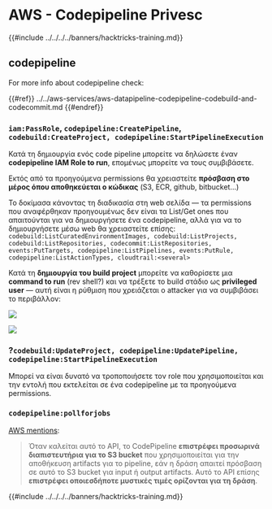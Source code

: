# AWS - Codepipeline Privesc

{{#include ../../../../banners/hacktricks-training.md}}

## codepipeline

For more info about codepipeline check:

{{#ref}}
../../aws-services/aws-datapipeline-codepipeline-codebuild-and-codecommit.md
{{#endref}}

### `iam:PassRole`, `codepipeline:CreatePipeline`, `codebuild:CreateProject, codepipeline:StartPipelineExecution`

Κατά τη δημιουργία ενός code pipeline μπορείτε να δηλώσετε έναν **codepipeline IAM Role to run**, επομένως μπορείτε να τους συμβιβάσετε.

Εκτός από τα προηγούμενα permissions θα χρειαστείτε **πρόσβαση στο μέρος όπου αποθηκεύεται ο κώδικας** (S3, ECR, github, bitbucket...)

Το δοκίμασα κάνοντας τη διαδικασία στη web σελίδα — τα permissions που αναφέρθηκαν προηγουμένως δεν είναι τα List/Get ones που απαιτούνται για να δημιουργήσετε ένα codepipeline, αλλά για να το δημιουργήσετε μέσω web θα χρειαστείτε επίσης: `codebuild:ListCuratedEnvironmentImages, codebuild:ListProjects, codebuild:ListRepositories, codecommit:ListRepositories, events:PutTargets, codepipeline:ListPipelines, events:PutRule, codepipeline:ListActionTypes, cloudtrail:<several>`

Κατά τη **δημιουργία του build project** μπορείτε να καθορίσετε μια **command to run** (rev shell?) και να τρέξετε το build στάδιο ως **privileged user** — αυτή είναι η ρύθμιση που χρειάζεται ο attacker για να συμβιβάσει το περιβάλλον:

![](<../../../images/image (276).png>)

![](<../../../images/image (181).png>)

### ?`codebuild:UpdateProject, codepipeline:UpdatePipeline, codepipeline:StartPipelineExecution`

Μπορεί να είναι δυνατό να τροποποιήσετε τον role που χρησιμοποιείται και την εντολή που εκτελείται σε ένα codepipeline με τα προηγούμενα permissions.

### `codepipeline:pollforjobs`

[AWS mentions](https://docs.aws.amazon.com/codepipeline/latest/APIReference/API_PollForJobs.html):

> Όταν καλείται αυτό το API, το CodePipeline **επιστρέφει προσωρινά διαπιστευτήρια για το S3 bucket** που χρησιμοποιείται για την αποθήκευση artifacts για το pipeline, εάν η δράση απαιτεί πρόσβαση σε αυτό το S3 bucket για input ή output artifacts. Αυτό το API επίσης **επιστρέφει οποιεσδήποτε μυστικές τιμές ορίζονται για τη δράση**.

{{#include ../../../../banners/hacktricks-training.md}}
